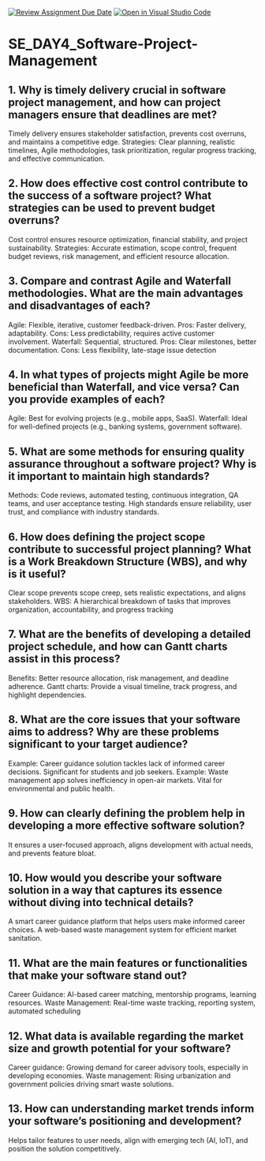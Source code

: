 [![Review Assignment Due Date](https://classroom.github.com/assets/deadline-readme-button-22041afd0340ce965d47ae6ef1cefeee28c7c493a6346c4f15d667ab976d596c.svg)](https://classroom.github.com/a/9pw6JKcu)
[![Open in Visual Studio Code](https://classroom.github.com/assets/open-in-vscode-2e0aaae1b6195c2367325f4f02e2d04e9abb55f0b24a779b69b11b9e10269abc.svg)](https://classroom.github.com/online_ide?assignment_repo_id=18472650&assignment_repo_type=AssignmentRepo)
# SE_DAY4_Software-Project-Management
## 1. Why is timely delivery crucial in software project management, and how can project managers ensure that deadlines are met?
Timely delivery ensures stakeholder satisfaction, prevents cost overruns, and maintains a competitive edge.
Strategies: Clear planning, realistic timelines, Agile methodologies, task prioritization, regular progress tracking, and effective communication.
## 2. How does effective cost control contribute to the success of a software project? What strategies can be used to prevent budget overruns?
Cost control ensures resource optimization, financial stability, and project sustainability.
Strategies: Accurate estimation, scope control, frequent budget reviews, risk management, and efficient resource allocation.

## 3. Compare and contrast Agile and Waterfall methodologies. What are the main advantages and disadvantages of each?
Agile: Flexible, iterative, customer feedback-driven. Pros: Faster delivery, adaptability. Cons: Less predictability, requires active customer involvement.
Waterfall: Sequential, structured. Pros: Clear milestones, better documentation. Cons: Less flexibility, late-stage issue detection
## 4. In what types of projects might Agile be more beneficial than Waterfall, and vice versa? Can you provide examples of each?
Agile: Best for evolving projects (e.g., mobile apps, SaaS).
Waterfall: Ideal for well-defined projects (e.g., banking systems, government software).

## 5. What are some methods for ensuring quality assurance throughout a software project? Why is it important to maintain high standards?
Methods: Code reviews, automated testing, continuous integration, QA teams, and user acceptance testing.
High standards ensure reliability, user trust, and compliance with industry standards.

## 6. How does defining the project scope contribute to successful project planning? What is a Work Breakdown Structure (WBS), and why is it useful?
Clear scope prevents scope creep, sets realistic expectations, and aligns stakeholders.
WBS: A hierarchical breakdown of tasks that improves organization, accountability, and progress tracking

## 7. What are the benefits of developing a detailed project schedule, and how can Gantt charts assist in this process?

Benefits: Better resource allocation, risk management, and deadline adherence.
Gantt charts: Provide a visual timeline, track progress, and highlight dependencies.
## 8. What are the core issues that your software aims to address? Why are these problems significant to your target audience?
Example: Career guidance solution tackles lack of informed career decisions. Significant for students and job seekers.
Example: Waste management app solves inefficiency in open-air markets. Vital for environmental and public health.

## 9. How can clearly defining the problem help in developing a more effective software solution?
It ensures a user-focused approach, aligns development with actual needs, and prevents feature bloat.

## 10. How would you describe your software solution in a way that captures its essence without diving into technical details?
A smart career guidance platform that helps users make informed career choices.
A web-based waste management system for efficient market sanitation.
## 11. What are the main features or functionalities that make your software stand out?
Career Guidance: AI-based career matching, mentorship programs, learning resources.
Waste Management: Real-time waste tracking, reporting system, automated scheduling
## 12. What data is available regarding the market size and growth potential for your software?
Career guidance: Growing demand for career advisory tools, especially in developing economies.
Waste management: Rising urbanization and government policies driving smart waste solutions.
## 13. How can understanding market trends inform your software’s positioning and development?
Helps tailor features to user needs, align with emerging tech (AI, IoT), and position the solution competitively.

